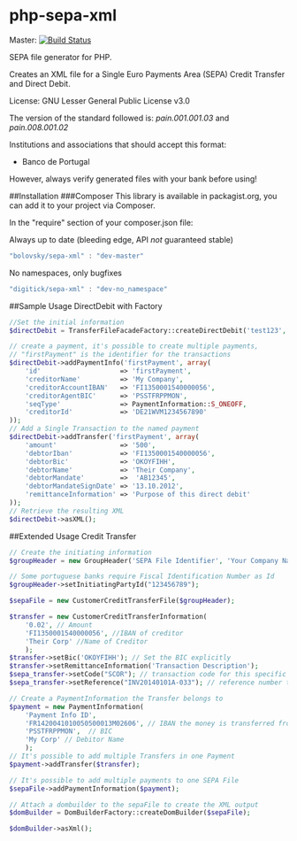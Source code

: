 php-sepa-xml
============

Master: [![Build Status](https://secure.travis-ci.org/digitick/php-sepa-xml.png?branch=master)](http://travis-ci.org/digitick/php-sepa-xml)

SEPA file generator for PHP.

Creates an XML file for a Single Euro Payments Area (SEPA) Credit Transfer and Direct Debit.

License: GNU Lesser General Public License v3.0


The version of the standard followed is: _pain.001.001.03_ and _pain.008.001.02_

Institutions and associations that should accept this format:
* Banco de Portugal

However, always verify generated files with your bank before using!


##Installation
###Composer
This library is available in packagist.org, you can add it to your project
via Composer.

In the "require" section of your composer.json file:

Always up to date (bleeding edge, API *not* guaranteed stable)
```javascript
"bolovsky/sepa-xml" : "dev-master"
```

No namespaces, only bugfixes
```javascript
"digitick/sepa-xml" : "dev-no_namespace"
```

##Sample Usage DirectDebit with Factory
```php
//Set the initial information
$directDebit = TransferFileFacadeFactory::createDirectDebit('test123', 'Me');

// create a payment, it's possible to create multiple payments,
// "firstPayment" is the identifier for the transactions
$directDebit->addPaymentInfo('firstPayment', array(
	'id' 					=> 'firstPayment',
	'creditorName' 			=> 'My Company',
	'creditorAccountIBAN'	=> 'FI1350001540000056',
	'creditorAgentBIC' 		=> 'PSSTFRPPMON',
	'seqType'				=> PaymentInformation::S_ONEOFF,
	'creditorId'			=> 'DE21WVM1234567890'
));
// Add a Single Transaction to the named payment
$directDebit->addTransfer('firstPayment', array(
	'amount'				=> '500',
	'debtorIban'			=> 'FI1350001540000056',
	'debtorBic'				=> 'OKOYFIHH',
	'debtorName'			=> 'Their Company',
	'debtorMandate'			=>  'AB12345',
	'debtorMandateSignDate'	=> '13.10.2012',
	'remittanceInformation'	=> 'Purpose of this direct debit'
));
// Retrieve the resulting XML
$directDebit->asXML();
```

##Extended Usage Credit Transfer
```php
// Create the initiating information
$groupHeader = new GroupHeader('SEPA File Identifier', 'Your Company Name');

// Some portuguese banks require Fiscal Identification Number as Id
$groupHeader->setInitiatingPartyId("123456789");

$sepaFile = new CustomerCreditTransferFile($groupHeader);

$transfer = new CustomerCreditTransferInformation(
    '0.02', // Amount
    'FI1350001540000056', //IBAN of creditor
    'Their Corp' //Name of Creditor
    );
$transfer->setBic('OKOYFIHH'); // Set the BIC explicitly
$transfer->setRemittanceInformation('Transaction Description');
$sepa_transfer->setCode("SCOR"); // transaction code for this specific transfer, according to annex 5 (ISO codes billing/transfer reasons)
$sepa_transfer->setReference("INV20140101A-033"); // reference number to descript this transaction, i.e. an invoice

// Create a PaymentInformation the Transfer belongs to
$payment = new PaymentInformation(
    'Payment Info ID',
    'FR1420041010050500013M02606', // IBAN the money is transferred from
    'PSSTFRPPMON',  // BIC
    'My Corp' // Debitor Name
    );
// It's possible to add multiple Transfers in one Payment
$payment->addTransfer($transfer);

// It's possible to add multiple payments to one SEPA File
$sepaFile->addPaymentInformation($payment);

// Attach a dombuilder to the sepaFile to create the XML output
$domBuilder = DomBuilderFactory::createDomBuilder($sepaFile);

$domBuilder->asXml();
```
